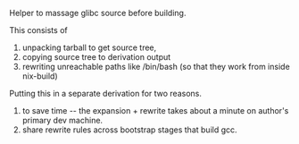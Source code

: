 Helper to massage glibc source before building.

This consists of
1. unpacking tarball to get source tree,
2. copying source tree to derivation output
3. rewriting unreachable paths like /bin/bash (so that they work from inside nix-build)

Putting this in a separate derivation for two reasons.
1. to save time -- the expansion + rewrite takes about a minute on author's primary dev machine.
2. share rewrite rules across bootstrap stages that build gcc.
